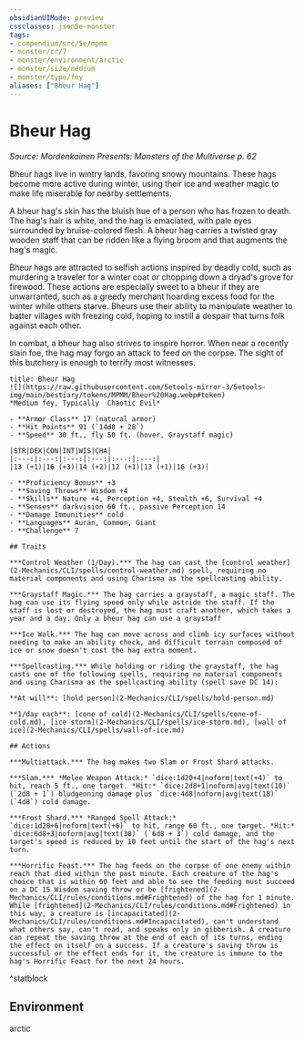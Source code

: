 ```yaml
---
obsidianUIMode: preview
cssclasses: json5e-monster
tags:
- compendium/src/5e/mpmm
- monster/cr/7
- monster/environment/arctic
- monster/size/medium
- monster/type/fey
aliases: ["Bheur Hag"]
---
```

# Bheur Hag
*Source: Mordenkainen Presents: Monsters of the Multiverse p. 62*  

Bheur hags live in wintry lands, favoring snowy mountains. These hags become more active during winter, using their ice and weather magic to make life miserable for nearby settlements.

A bheur hag's skin has the bluish hue of a person who has frozen to death. The hag's hair is white, and the hag is emaciated, with pale eyes surrounded by bruise-colored flesh. A bheur hag carries a twisted gray wooden staff that can be ridden like a flying broom and that augments the hag's magic.

Bheur hags are attracted to selfish actions inspired by deadly cold, such as murdering a traveler for a winter coat or chopping down a dryad's grove for firewood. These actions are especially sweet to a bheur if they are unwarranted, such as a greedy merchant hoarding excess food for the winter while others starve. Bheurs use their ability to manipulate weather to batter villages with freezing cold, hoping to instill a despair that turns folk against each other.

In combat, a bheur hag also strives to inspire horror. When near a recently slain foe, the hag may forgo an attack to feed on the corpse. The sight of this butchery is enough to terrify most witnesses.

```ad-statblock
title: Bheur Hag
![](https://raw.githubusercontent.com/5etools-mirror-3/5etools-img/main/bestiary/tokens/MPMM/Bheur%20Hag.webp#token)
*Medium fey, Typically  Chaotic Evil*

- **Armor Class** 17 (natural armor)
- **Hit Points** 91 (`14d8 + 28`)
- **Speed** 30 ft., fly 50 ft. (hover, Graystaff magic)

|STR|DEX|CON|INT|WIS|CHA|
|:---:|:---:|:---:|:---:|:---:|:---:|
|13 (+1)|16 (+3)|14 (+2)|12 (+1)|13 (+1)|16 (+3)|

- **Proficiency Bonus** +3
- **Saving Throws** Wisdom +4
- **Skills** Nature +4, Perception +4, Stealth +6, Survival +4
- **Senses** darkvision 60 ft., passive Perception 14
- **Damage Immunities** cold
- **Languages** Auran, Common, Giant
- **Challenge** 7

## Traits

***Control Weather (1/Day).*** The hag can cast the [control weather](2-Mechanics/CLI/spells/control-weather.md) spell, requiring no material components and using Charisma as the spellcasting ability.

***Graystaff Magic.*** The hag carries a graystaff, a magic staff. The hag can use its flying speed only while astride the staff. If the staff is lost or destroyed, the hag must craft another, which takes a year and a day. Only a bheur hag can use a graystaff

***Ice Walk.*** The hag can move across and climb icy surfaces without needing to make an ability check, and difficult terrain composed of ice or snow doesn't cost the hag extra moment.

***Spellcasting.*** While holding or riding the graystaff, the hag casts one of the following spells, requiring no material components and using Charisma as the spellcasting ability (spell save DC 14):

**At will**: [hold person](2-Mechanics/CLI/spells/hold-person.md)

**1/day each**: [cone of cold](2-Mechanics/CLI/spells/cone-of-cold.md), [ice storm](2-Mechanics/CLI/spells/ice-storm.md), [wall of ice](2-Mechanics/CLI/spells/wall-of-ice.md)

## Actions

***Multiattack.*** The hag makes two Slam or Frost Shard attacks.

***Slam.*** *Melee Weapon Attack:* `dice:1d20+4|noform|text(+4)` to hit, reach 5 ft., one target. *Hit:* `dice:2d8+1|noform|avg|text(10)` (`2d8 + 1`) bludgeoning damage plus `dice:4d8|noform|avg|text(18)` (`4d8`) cold damage.

***Frost Shard.*** *Ranged Spell Attack:* `dice:1d20+6|noform|text(+6)` to hit, range 60 ft., one target. *Hit:* `dice:6d8+3|noform|avg|text(30)` (`6d8 + 3`) cold damage, and the target's speed is reduced by 10 feet until the start of the hag's next turn.

***Horrific Feast.*** The hag feeds on the corpse of one enemy within reach that died within the past minute. Each creature of the hag's choice that is within 60 feet and able to see the feeding must succeed on a DC 15 Wisdom saving throw or be [frightened](2-Mechanics/CLI/rules/conditions.md#Frightened) of the hag for 1 minute. While [frightened](2-Mechanics/CLI/rules/conditions.md#Frightened) in this way, a creature is [incapacitated](2-Mechanics/CLI/rules/conditions.md#Incapacitated), can't understand what others say, can't read, and speaks only in gibberish. A creature can repeat the saving throw at the end of each of its turns, ending the effect on itself on a success. If a creature's saving throw is successful or the effect ends for it, the creature is immune to the hag's Horrific Feast for the next 24 hours.
```
^statblock

## Environment

arctic